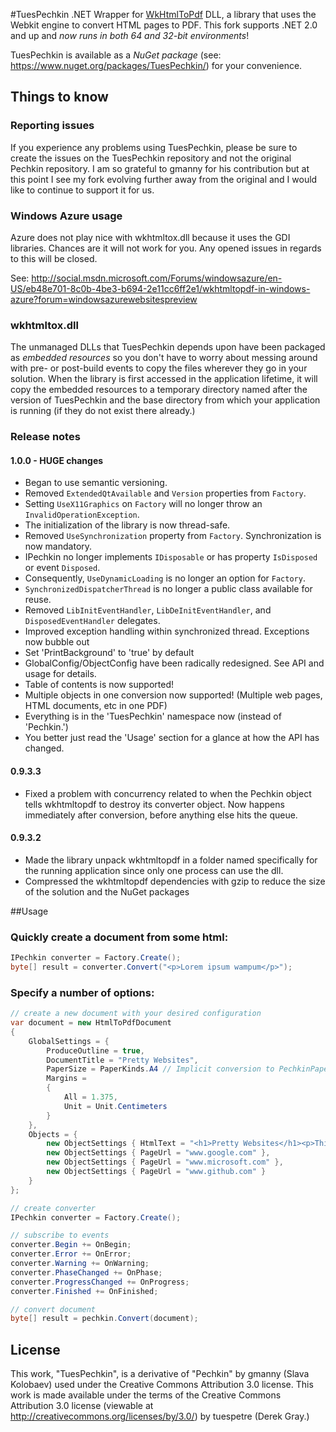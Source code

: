 #TuesPechkin
.NET Wrapper for [WkHtmlToPdf](http://github.com/antialize/wkhtmltopdf) DLL, a library that uses the Webkit engine to convert HTML pages to PDF. This fork supports .NET 2.0 and up and *now runs in both 64 and 32-bit environments*!

TuesPechkin is available as a *NuGet package* (see: https://www.nuget.org/packages/TuesPechkin/) for your convenience.



## Things to know



### Reporting issues
If you experience any problems using TuesPechkin, please be sure to create the issues on the TuesPechkin repository and not the original Pechkin repository. I am so grateful to gmanny for his contribution but at this point I see my fork evolving further away from the original and I would like to continue to support it for us.



### Windows Azure usage
Azure does not play nice with wkhtmltox.dll because it uses the GDI libraries. Chances are it will not work for you. Any opened issues in regards to this will be closed.

See: http://social.msdn.microsoft.com/Forums/windowsazure/en-US/eb48e701-8c0b-4be3-b694-2e11cc6ff2e1/wkhtmltopdf-in-windows-azure?forum=windowsazurewebsitespreview



### wkhtmltox.dll 
The unmanaged DLLs that TuesPechkin depends upon have been packaged as *embedded resources* so you don't have to worry about messing around with pre- or post-build events to copy the files wherever they go in your solution. When the library is first accessed in the application lifetime, it will copy the embedded resources to a temporary directory named after the version of TuesPechkin and the base directory from which your application is running (if they do not exist there already.)



### Release notes

#### 1.0.0 - HUGE changes
- Began to use semantic versioning.
- Removed ```ExtendedQtAvailable``` and ```Version``` properties from ```Factory```.
- Setting ```UseX11Graphics``` on ```Factory``` will no longer throw an ```InvalidOperationException```.
- The initialization of the library is now thread-safe.
- Removed ```UseSynchronization``` property from ```Factory```. Synchronization is now mandatory.
- IPechkin no longer implements ```IDisposable``` or has property ```IsDisposed``` or event ```Disposed```. 
- Consequently, ```UseDynamicLoading``` is no longer an option for ```Factory```.
- ```SynchronizedDispatcherThread``` is no longer a public class available for reuse.
- Removed ```LibInitEventHandler```, ```LibDeInitEventHandler```, and ```DisposedEventHandler``` delegates.
- Improved exception handling within synchronized thread. Exceptions now bubble out
- Set 'PrintBackground' to 'true' by default
- GlobalConfig/ObjectConfig have been radically redesigned. See API and usage for details.
- Table of contents is now supported!
- Multiple objects in one conversion now supported! (Multiple web pages, HTML documents, etc in one PDF)
- Everything is in the 'TuesPechkin' namespace now (instead of 'Pechkin.')
- You better just read the 'Usage' section for a glance at how the API has changed.

#### 0.9.3.3
- Fixed a problem with concurrency related to when the Pechkin object tells wkhtmltopdf to destroy its converter object. Now happens immediately after conversion, before anything else hits the queue.

#### 0.9.3.2
- Made the library unpack wkhtmltopdf in a folder named specifically for the running application since only one process can use the dll.
- Compressed the wkhtmltopdf dependencies with gzip to reduce the size of the solution and the NuGet packages

##Usage

### Quickly create a document from some html:

```csharp
IPechkin converter = Factory.Create();
byte[] result = converter.Convert("<p>Lorem ipsum wampum</p>");
```

### Specify a number of options:

```csharp
// create a new document with your desired configuration
var document = new HtmlToPdfDocument
{
	GlobalSettings = {
        ProduceOutline = true,
        DocumentTitle = "Pretty Websites",
		PaperSize = PaperKinds.A4 // Implicit conversion to PechkinPaperSize
        Margins =
        {
            All = 1.375,
            Unit = Unit.Centimeters
        }
	},
    Objects = {
        new ObjectSettings { HtmlText = "<h1>Pretty Websites</h1><p>This might take a bit to convert!</p>" },
        new ObjectSettings { PageUrl = "www.google.com" },
        new ObjectSettings { PageUrl = "www.microsoft.com" },
		new ObjectSettings { PageUrl = "www.github.com" }
    }
};

// create converter
IPechkin converter = Factory.Create();

// subscribe to events
converter.Begin += OnBegin;
converter.Error += OnError;
converter.Warning += OnWarning;
converter.PhaseChanged += OnPhase;
converter.ProgressChanged += OnProgress;
converter.Finished += OnFinished;

// convert document
byte[] result = pechkin.Convert(document);
```

License
-------

This work, "TuesPechkin", is a derivative of "Pechkin" by gmanny (Slava Kolobaev) used under the Creative Commons Attribution 3.0 license. This work is made available under the terms of the Creative Commons Attribution 3.0 license (viewable at http://creativecommons.org/licenses/by/3.0/) by tuespetre (Derek Gray.)
